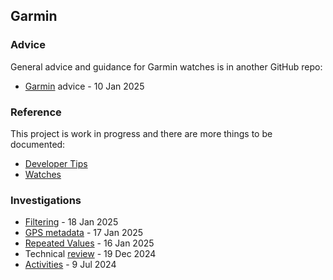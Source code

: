 ## Garmin

### Advice

General advice and guidance for Garmin watches is in another GitHub repo:

- [Garmin](https://logiqx.github.io/gps-guides/guidance/garmin/) advice - 10 Jan 2025



### Reference

This project is work in progress and there are more things to be documented:

- [Developer Tips](developer/README.md)
- [Watches](watches/README.md)



### Investigations

- [Filtering](filtering/README.md) - 18 Jan 2025
- [GPS metadata](metadata/README.md) - 17 Jan 2025
- [Repeated Values](repeats/README.md) - 16 Jan 2025
- Technical [review](review/README.md) - 19 Dec 2024
- [Activities](activities/README.md) - 9 Jul 2024

